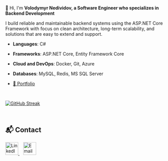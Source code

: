 👋 Hi, I'm **Volodymyr Nedividov, a Software Engineer who specializes in Backend Development**


I build reliable and maintainable backend systems using the ASP.NET Core Framework with focus on clean architecture, long-term scalability, and solutions that are easy to extend and support.


- **Languages**: C#

- **Frameworks**: ASP.NET Core, Entity Framework Core

- **Cloud and DevOps**: Docker, Git, Azure

- **Databases**: MySQL, Redis, MS SQL Server

- <a href="https://github.com/vladnediv/portfolio">💼 Portfolio</a>
<br>


[![GitHub Streak](https://streak-stats.demolab.com/?user=vladnediv&theme=highcontrast)](https://git.io/streak-stats)
<!--[![Volodymyr Nedividov profile views](https://u8views.com/api/v1/github/profiles/81874105/views/day-week-month-total-count.svg)](https://u8views.com/github/vladnediv)-->
<br>

## 📬 Contact

<div align="left">
  <a href="https://www.linkedin.com/in/volodymyr-nedividov" target="_blank">
    <img src="https://www.svgrepo.com/show/448234/linkedin.svg" width="40" alt="LinkedIn"/>
  </a>
  &nbsp;&nbsp;
  <a href="mailto:volodymyr.nedividov@gmail.com">
    <img src="https://cdn-icons-png.flaticon.com/512/6711/6711567.png" width="40" alt="Email"/>
  </a>
</div>
